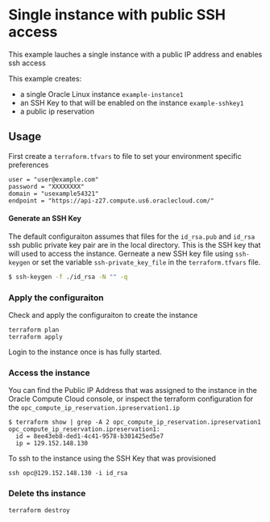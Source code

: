 Single instance with public SSH access
======================================

This example lauches a single instance with a public IP address and enables ssh access

This example creates:

-	a single Oracle Linux instance `example-instance1`
-	an SSH Key to that will be enabled on the instance `example-sshkey1`
-	a public ip reservation

Usage
-----

First create a `terraform.tfvars` to file to set your environment specific preferences

```
user = "user@example.com"
password = "XXXXXXXX"
domain = "usexample54321"
endpoint = "https://api-z27.compute.us6.oraclecloud.com/"

```

#### Generate an SSH Key

The default configuraiton assumes that files for the `id_rsa.pub` and `id_rsa` ssh public private key pair are in the local directory. This is the SSH key that will used to access the instance. Gerneate a new SSH key file using `ssh-keygen` or set the variable `ssh-private_key_file` in the `terraform.tfvars` file.

```sh
$ ssh-keygen -f ./id_rsa -N "" -q
```

### Apply the configuraiton

Check and apply the configuraiton to create the instance

```
terraform plan
terraform apply
```

Login to the instance once is has fully started.

### Access the instance

You can find the Public IP Address that was assigned to the instance in the Oracle Compute Cloud console, or inspect the terraform configuration for the `opc_compute_ip_reservation.ipreservation1.ip`

```
$ terraform show | grep -A 2 opc_compute_ip_reservation.ipreservation1
opc_compute_ip_reservation.ipreservation1:
  id = 8ee43eb8-ded1-4c41-9578-b301425ed5e7
  ip = 129.152.148.130
```

To ssh to the instance using the SSH Key that was provisioned

```
ssh opc@129.152.148.130 -i id_rsa
```

### Delete ths instance

```
terraform destroy
```

